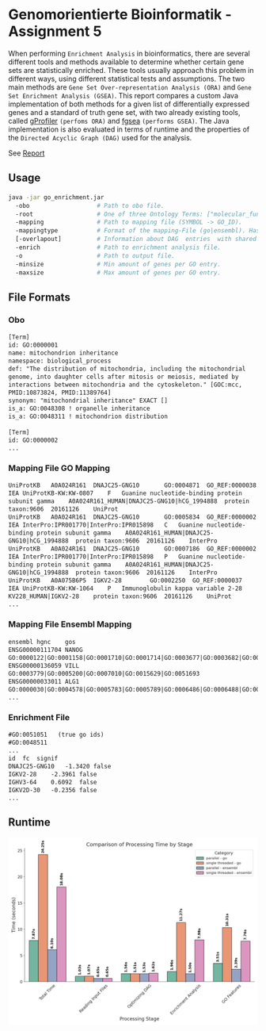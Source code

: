 # Genomorientierte Bioinformatik - Assignment 5
When performing `Enrichment Analysis` in bioinformatics, there are several different tools and methods available 
to determine whether certain gene sets are statistically enriched. 
These tools usually approach this problem in different ways, using different statistical tests and assumptions.
The two main methods are `Gene Set Over-representation Analysis (ORA)` and `Gene Set Enrichment Analysis (GSEA)`.
This report compares a custom Java implementation of both methods for a given list of differentially expressed genes and a standard of truth gene set,
with two already existing tools, called [gProfiler](https://biit.cs.ut.ee/gprofiler/gost) `(perfoms ORA)` and [fgsea](https://bioconductor.org/packages/release/bioc/html/fgsea.html) `(performs GSEA)`.
The Java implementation is also evaluated in terms of runtime and the properties of the `Directed Acyclic Graph (DAG)` used for the analysis.

See [Report](./report/go_enrichment.pdf)

## Usage 
```bash
java -jar go_enrichment.jar
  -obo                   # Path to obo file.
  -root                  # One of three Ontology Terms: ["molecular_function", "biological_process", "cellular_component"].
  -mapping               # Path to mapping file (SYMBOL -> GO_ID).
  -mappingtype           # Format of the mapping-File (go|ensembl). Has to agree with "-mapping" option.
  [-overlapout]          # Information about DAG  entries  with shared mapped genes is written into this file.
  -enrich                # Path to enrichment analysis file.
  -o                     # Path to output file.
  -minsize               # Min amount of genes per GO entry.
  -maxsize               # Max amount of genes per GO entry.

```
## File Formats

### Obo
```
[Term]
id: GO:0000001
name: mitochondrion inheritance
namespace: biological_process
def: "The distribution of mitochondria, including the mitochondrial genome, into daughter cells after mitosis or meiosis, mediated by interactions between mitochondria and the cytoskeleton." [GOC:mcc, PMID:10873824, PMID:11389764]
synonym: "mitochondrial inheritance" EXACT []
is_a: GO:0048308 ! organelle inheritance
is_a: GO:0048311 ! mitochondrion distribution

[Term]
id: GO:0000002
...
```

### Mapping File GO Mapping
```
UniProtKB	A0A024R161	DNAJC25-GNG10		GO:0004871	GO_REF:0000038	IEA	UniProtKB-KW:KW-0807	F	Guanine nucleotide-binding protein subunit gamma	A0A024R161_HUMAN|DNAJC25-GNG10|hCG_1994888	protein	taxon:9606	20161126	UniProt		
UniProtKB	A0A024R161	DNAJC25-GNG10		GO:0005834	GO_REF:0000002	IEA	InterPro:IPR001770|InterPro:IPR015898	C	Guanine nucleotide-binding protein subunit gamma	A0A024R161_HUMAN|DNAJC25-GNG10|hCG_1994888	protein	taxon:9606	20161126	InterPro		
UniProtKB	A0A024R161	DNAJC25-GNG10		GO:0007186	GO_REF:0000002	IEA	InterPro:IPR001770|InterPro:IPR015898	P	Guanine nucleotide-binding protein subunit gamma	A0A024R161_HUMAN|DNAJC25-GNG10|hCG_1994888	protein	taxon:9606	20161126	InterPro		
UniProtKB	A0A075B6P5	IGKV2-28		GO:0002250	GO_REF:0000037	IEA	UniProtKB-KW:KW-1064	P	Immunoglobulin kappa variable 2-28	KV228_HUMAN|IGKV2-28	protein	taxon:9606	20161126	UniProt		
...
```

### Mapping File Ensembl Mapping
```
ensembl	hgnc	gos
ENSG00000111704	NANOG	GO:0000122|GO:0001158|GO:0001710|GO:0001714|GO:0003677|GO:0003682|GO:0003700|GO:0003714|GO:0005515|GO:0005634|GO:0005654|GO:0005730|GO:0006351|GO:0006355|GO:0008283|GO:0008284|GO:0008406|GO:0009790|GO:0009880|GO:0010033|GO:0010454|GO:0010468|GO:0017145|GO:0019827|GO:0030154|GO:0030514|GO:0032526|GO:0035019|GO:0043565|GO:0044212|GO:0045595|GO:0045596|GO:0045893|GO:0045931|GO:0045944|GO:0048863
ENSG00000136059	VILL	GO:0003779|GO:0005200|GO:0007010|GO:0015629|GO:0051693
ENSG00000033011	ALG1	GO:0000030|GO:0004578|GO:0005783|GO:0005789|GO:0006486|GO:0006488|GO:0009058|GO:0009103|GO:0016021|GO:0016757|GO:0018279|GO:0043687|GO:0044267|GO:0097502
...
```
### Enrichment File
```
#GO:0051051   (true go ids)
#GO:0048511
...
id	fc	signif
DNAJC25-GNG10	-1.3420	false
IGKV2-28	-2.3961	false
IGHV3-64	0.6092	false
IGKV2D-30	-0.2356	false
...
```

## Runtime
![times](./report/plots/times.png)
